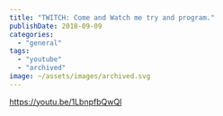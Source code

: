 ```yaml
---
title: "TWITCH: Come and Watch me try and program."
publishDate: 2018-09-09
categories: 
  - "general"
tags: 
  - "youtube"
  - "archived"
image: ~/assets/images/archived.svg
---
```


https://youtu.be/1LbnpfbQwQI

